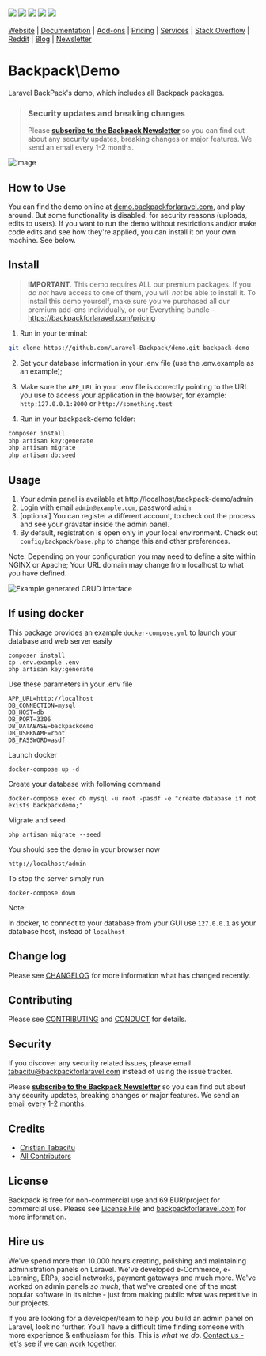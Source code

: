 <p align="left">
    <br>
    <a href="https://travis-ci.org/Laravel-Backpack/Demo" title="Build Status"><img src="https://img.shields.io/travis/Laravel-Backpack/Demo/master.svg?style=flat-square"></a>
    <a href="https://styleci.io/repos/61656673" title="Style CI"><img src="https://styleci.io/repos/61656673/shield"></a>
    <a href="https://scrutinizer-ci.com/g/laravel-backpack/demo" title="Quality Score"><img src="https://img.shields.io/scrutinizer/g/laravel-backpack/demo.svg?style=flat-square"></a>
    <a href="https://scrutinizer-ci.com/g/laravel-backpack/demo/code-structure" title="Coverage Status"><img src="https://img.shields.io/scrutinizer/coverage/g/laravel-backpack/demo.svg?style=flat-square"></a>
    <a href="LICENSE.md" title="Software License"><img src="https://img.shields.io/badge/License-dual-blue"></a>
    <br><br>
    <a href="https://backpackforlaravel.com/">Website</a> |
    <a href="https://backpackforlaravel.com/docs/">Documentation</a> |
    <a href="https://backpackforlaravel.com/addons">Add-ons</a> |
    <a href="https://backpackforlaravel.com/pricing">Pricing</a> |
    <a href="https://backpackforlaravel.com/need-freelancer-or-development-team">Services</a> |
    <a href="https://stackoverflow.com/questions/tagged/backpack-for-laravel">Stack Overflow</a> |
    <a href="https://www.reddit.com/r/BackpackForLaravel/">Reddit</a> |
    <a href="https://backpackforlaravel.com/articles">Blog</a> |
    <a href="https://backpackforlaravel.com/newsletter">Newsletter</a>
</p>

# Backpack\Demo

Laravel BackPack's demo, which includes all Backpack packages.


> ### Security updates and breaking changes
> Please **[subscribe to the Backpack Newsletter](http://backpackforlaravel.com/newsletter)** so you can find out about any security updates, breaking changes or major features. We send an email every 1-2 months.


![image](https://github.com/Laravel-Backpack/demo/assets/7188159/a8caa891-75fe-4df5-bf97-5593a334540b)

## How to Use

You can find the demo online at [demo.backpackforlaravel.com](https://demo.backpackforlaravel.com/admin), and play around. But some functionality is disabled, for security reasons (uploads, edits to users). If you want to run the demo without restrictions and/or make code edits and see how they're applied, you can install it on your own machine. See below.


## Install

> **IMPORTANT**. This demo requires ALL our premium packages. If you _do not_ have access to one of them, you will _not_ be able to install it. To install this demo yourself, make sure you've purchased all our premium add-ons individually, or our Everything bundle - https://backpackforlaravel.com/pricing

1) Run in your terminal:

``` bash
git clone https://github.com/Laravel-Backpack/demo.git backpack-demo
```

2) Set your database information in your .env file (use the .env.example as an example);

3) Make sure the `APP_URL` in your .env file is correctly pointing to the URL you use to access your application in the browser, for example: `http:127.0.0.1:8000` or `http://something.test`

4) Run in your backpack-demo folder:
``` bash
composer install
php artisan key:generate
php artisan migrate
php artisan db:seed
```

## Usage

1. Your admin panel is available at http://localhost/backpack-demo/admin
2. Login with email ```admin@example.com```, password ```admin```
3. [optional] You can register a different account, to check out the process and see your gravatar inside the admin panel.
4. By default, registration is open only in your local environment. Check out ```config/backpack/base.php``` to change this and other preferences.

Note: Depending on your configuration you may need to define a site within NGINX or Apache; Your URL domain may change from localhost to what you have defined.

![Example generated CRUD interface](https://backpackforlaravel.com/uploads/docs-4-0/getting_started/tag_crud_list_entries.png)

## If using docker

This package provides an example `docker-compose.yml` to launch your database and web server easily

```
composer install
cp .env.example .env
php artisan key:generate
```

Use these parameters in your .env file

```
APP_URL=http://localhost
DB_CONNECTION=mysql
DB_HOST=db
DB_PORT=3306
DB_DATABASE=backpackdemo
DB_USERNAME=root
DB_PASSWORD=asdf
```

Launch docker

```
docker-compose up -d
```

Create your database with following command

```
docker-compose exec db mysql -u root -pasdf -e "create database if not exists backpackdemo;"
```

Migrate and seed

```
php artisan migrate --seed
```

You should see the demo in your browser now

```
http://localhost/admin
```

To stop the server simply run

```
docker-compose down
```

Note:

In docker, to connect to your database from your GUI use `127.0.0.1` as your database host, instead of `localhost`

## Change log

Please see [CHANGELOG](CHANGELOG.md) for more information what has changed recently.

## Contributing

Please see [CONTRIBUTING](CONTRIBUTING.md) and [CONDUCT](CONDUCT.md) for details.

## Security

If you discover any security related issues, please email tabacitu@backpackforlaravel.com instead of using the issue tracker.

Please **[subscribe to the Backpack Newsletter](http://backpackforlaravel.com/newsletter)** so you can find out about any security updates, breaking changes or major features. We send an email every 1-2 months.

## Credits

- [Cristian Tabacitu][link-author]
- [All Contributors][link-contributors]

## License

Backpack is free for non-commercial use and 69 EUR/project for commercial use. Please see [License File](LICENSE.md) and [backpackforlaravel.com](https://backpackforlaravel.com/#pricing) for more information.

## Hire us

We've spend more than 10.000 hours creating, polishing and maintaining administration panels on Laravel. We've developed e-Commerce, e-Learning, ERPs, social networks, payment gateways and much more. We've worked on admin panels _so much_, that we've created one of the most popular software in its niche - just from making public what was repetitive in our projects.

If you are looking for a developer/team to help you build an admin panel on Laravel, look no further. You'll have a difficult time finding someone with more experience & enthusiasm for this. This is _what we do_. [Contact us - let's see if we can work together](https://backpackforlaravel.com/need-freelancer-or-development-team).

[link-author]: http://tabacitu.ro
[link-contributors]: ../../contributors
